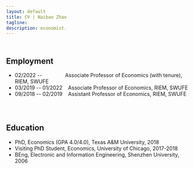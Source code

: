 ```yaml
---
layout: default
title: CV | Naibao Zhao
tagline: 
description: economist.
---
```

<!--
<div class="navbar">
    <div class="navbar-inner">
        <ul class="nav">
            <li><a href="#current">current courses</a></li>
            <li><a href="#shortcourses">short courses</a></li>
            <li><a href="#misc">misc lectures</a></li>
            <li><a href="#old">former courses</a></li>
        </ul>
    </div>
</div> -->
## <a name="instructor"></a> <br/> Employment
* 02/2022 -- &nbsp;&nbsp;&nbsp;&nbsp;&nbsp;&nbsp;&nbsp;&nbsp;&nbsp;&nbsp;&nbsp;&nbsp;&nbsp;&nbsp;  Associate Professor of Economics (with tenure), RIEM, SWUFE<br/>
* 03/2019 -- 01/2022 &nbsp;&nbsp;  Associate Professor of Economics, RIEM, SWUFE<br/>
* 09/2018 -- 02/2019 &nbsp;&nbsp;  Assistant Professor of Economics, RIEM, SWUFE<br/><br/>


## <a name="instructor"></a> <br/> Education
* PhD, Economics (GPA 4.0/4.0), Texas A&M University, 2018<br/>
* Visiting PhD Student, Economics, University of Chicago, 2017-2018<br/>
* BEng, Electronic and Information Engineering, Shenzhen University, 2006<br/><br/>



